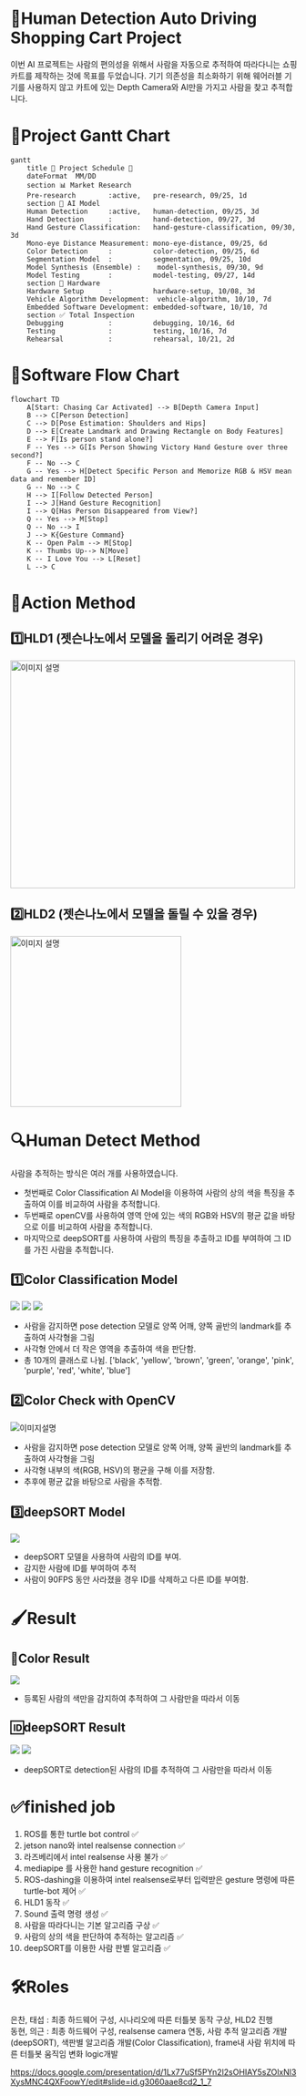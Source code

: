 # 🛒Human Detection Auto Driving Shopping Cart Project
이번 AI 프로젝트는 사람의 편의성을 위해서 사람을 자동으로 추적하여 따라다니는 쇼핑카트를 제작하는 것에 목표를 두었습니다.
기기 의존성을 최소화하기 위해 웨어러블 기기를 사용하지 않고 카트에 있는 Depth Camera와 AI만을 가지고 사람을 찾고 추적합니다.


# 📅Project Gantt Chart

```mermaid
gantt
    title 🎯 Project Schedule 🎯
    dateFormat  MM/DD
    section 📊 Market Research
    Pre-research        :active,   pre-research, 09/25, 1d
    section 🧠 AI Model
    Human Detection     :active,   human-detection, 09/25, 3d
    Hand Detection      :          hand-detection, 09/27, 3d
    Hand Gesture Classification:   hand-gesture-classification, 09/30, 3d
    Mono-eye Distance Measurement: mono-eye-distance, 09/25, 6d
    Color Detection     :          color-detection, 09/25, 6d
    Segmentation Model  :          segmentation, 09/25, 10d
    Model Synthesis (Ensemble) :    model-synthesis, 09/30, 9d
    Model Testing       :          model-testing, 09/27, 14d
    section 🔧 Hardware
    Hardware Setup      :          hardware-setup, 10/08, 3d
    Vehicle Algorithm Development:  vehicle-algorithm, 10/10, 7d
    Embedded Software Development: embedded-software, 10/10, 7d
    section ✅ Total Inspection
    Debugging           :          debugging, 10/16, 6d
    Testing             :          testing, 10/16, 7d
    Rehearsal           :          rehearsal, 10/21, 2d
```

# 🔄Software Flow Chart

```mermaid
flowchart TD
    A[Start: Chasing Car Activated] --> B[Depth Camera Input]
    B --> C[Person Detection]
    C --> D[Pose Estimation: Shoulders and Hips]
    D --> E[Create Landmark and Drawing Rectangle on Body Features]
    E --> F[Is person stand alone?]
    F -- Yes --> G[Is Person Showing Victory Hand Gesture over three second?]
    F -- No --> C
    G -- Yes --> H[Detect Specific Person and Memorize RGB & HSV mean data and remember ID]
    G -- No --> C
    H --> I[Follow Detected Person]
    I --> J[Hand Gesture Recognition]
    I --> Q[Has Person Disappeared from View?]
    Q -- Yes --> M[Stop]
    Q -- No --> I
    J --> K{Gesture Command}
    K -- Open Palm --> M[Stop]
    K -- Thumbs Up--> N[Move]
    K -- I Love You --> L[Reset]
    L --> C
```


# 🔧Action Method
## 1️⃣HLD1 (젯슨나노에서 모델을 돌리기 어려운 경우)
<img src="./HLD1.png" alt="이미지 설명" width="500" height="400"/>

## 2️⃣HLD2 (젯슨나노에서 모델을 돌릴 수 있을 경우)
<img src="./HLD2.png" alt="이미지 설명" width="300" height="300"/>

# 🔍Human Detect Method
사람을 추적하는 방식은 여러 개를 사용하였습니다.
- 첫번째로 Color Classification AI Model을 이용하여 사람의 상의 색을 특징을 추출하여 이를 비교하여 사람을 추적합니다.
- 두번째로 openCV를 사용하여 영역 안에 있는 색의 RGB와 HSV의 평균 값을 바탕으로 이를 비교하여 사람을 추적합니다.
- 마지막으로 deepSORT를 사용하여 사람의 특징을 추출하고 ID를 부여하여 그 ID를 가진 사람을 추적합니다.

## 1️⃣Color Classification Model
<img src="./image/color_classification_black.png">
<img src="./image/color_classification_green.png">
<img src="./image/color_classification_yellow.png">


- 사람을 감지하면 pose detection 모델로 양쪽 어깨, 양쪽 골반의 landmark를 추출하여 사각형을 그림
- 사각형 안에서 더 작은 영역을 추출하여 색을 판단함.
- 총 10개의 클래스로 나뉨. ['black', 'yellow', 'brown', 'green', 'orange', 'pink', 'purple', 'red', 'white', 'blue']

## 2️⃣Color Check with OpenCV
<img src="./image/Screenshot from 2024-10-22 20-27-35.png" alt="이미지설명">

- 사람을 감지하면 pose detection 모델로 양쪽 어깨, 양쪽 골반의 landmark를 추출하여 사각형을 그림
- 사각형 내부의 색(RGB, HSV)의 평균을 구해 이를 저장함.
- 추후에 평균 값을 바탕으로 사람을 추적함.


## 3️⃣deepSORT Model
<img src="./image/DeepSORT_basic.gif">

- deepSORT 모델을 사용하여 사람의 ID를 부여.
- 감지한 사람에 ID를 부여하여 추적
- 사람이 90FPS 동안 사라졌을 경우 ID를 삭제하고 다른 ID를 부여함.

# 🖌Result
## 🎨Color Result
<img src="./image/color detection.gif">

-  등록된 사람의 색만을 감지하여 추적하여 그 사람만을 따라서 이동

## 🆔deepSORT Result
<img src="./image/deepSORT_test.gif">
<img src="./image/deepSORT detection.gif">

-  deepSORT로 detection된 사람의 ID를 추적하여 그 사람만을 따라서 이동

# ✅finished job
1. ROS를 통한 turtle bot control ✅
2. jetson nano와 intel realsense connection ✅
3. 라즈베리에서 intel realsense 사용 불가 ✅
4. mediapipe 를 사용한 hand gesture recognition ✅
5. ROS-dashing을 이용하여 intel realsense로부터 입력받은 gesture 명령에 따른 turtle-bot 제어 ✅
6. HLD1 동작 ✅
7. Sound 출력 명령 생성 ✅
8. 사람을 따라다니는 기본 알고리즘 구상 ✅
9. 사람의 상의 색을 판단하여 추적하는 알고리즘 ✅
10. deepSORT를 이용한 사람 판별 알고리즘 ✅



# 🛠️Roles
은찬, 태섭 : 최종 하드웨어 구성, 시나리오에 따른 터틀봇 동작 구상, HLD2 진행 <br>
동현, 의근 : 최종 하드웨어 구성, realsense camera 연동, 사람 추적 알고리즘 개발(deepSORT), 색판별 알고리즘 개발(Color Classification), frame내 사람 위치에 따른 터틀봇 움직임 변화 logic개발

https://docs.google.com/presentation/d/1Lx77uSf5PYn2l2sOHIAY5sZOlxNl3XysMNC4QXFoowY/edit#slide=id.g3060aae8cd2_1_7
